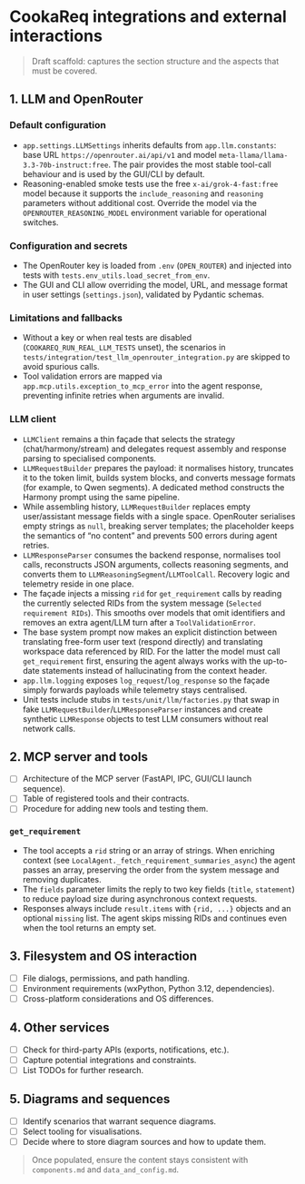 # CookaReq integrations and external interactions

> Draft scaffold: captures the section structure and the aspects that must be covered.

## 1. LLM and OpenRouter

### Default configuration
- `app.settings.LLMSettings` inherits defaults from `app.llm.constants`: base URL `https://openrouter.ai/api/v1` and model `meta-llama/llama-3.3-70b-instruct:free`. The pair provides the most stable tool-call behaviour and is used by the GUI/CLI by default.
- Reasoning-enabled smoke tests use the free `x-ai/grok-4-fast:free` model because it supports the `include_reasoning` and `reasoning` parameters without additional cost. Override the model via the `OPENROUTER_REASONING_MODEL` environment variable for operational switches.

### Configuration and secrets
- The OpenRouter key is loaded from `.env` (`OPEN_ROUTER`) and injected into tests with `tests.env_utils.load_secret_from_env`.
- The GUI and CLI allow overriding the model, URL, and message format in user settings (`settings.json`), validated by Pydantic schemas.

### Limitations and fallbacks
- Without a key or when real tests are disabled (`COOKAREQ_RUN_REAL_LLM_TESTS` unset), the scenarios in `tests/integration/test_llm_openrouter_integration.py` are skipped to avoid spurious calls.
- Tool validation errors are mapped via `app.mcp.utils.exception_to_mcp_error` into the agent response, preventing infinite retries when arguments are invalid.

### LLM client
- `LLMClient` remains a thin façade that selects the strategy (chat/harmony/stream) and delegates request assembly and response parsing to specialised components.
- `LLMRequestBuilder` prepares the payload: it normalises history, truncates it to the token limit, builds system blocks, and converts message formats (for example, to Qwen segments). A dedicated method constructs the Harmony prompt using the same pipeline.
- While assembling history, `LLMRequestBuilder` replaces empty user/assistant message fields with a single space. OpenRouter serialises empty strings as `null`, breaking server templates; the placeholder keeps the semantics of “no content” and prevents 500 errors during agent retries.
- `LLMResponseParser` consumes the backend response, normalises tool calls, reconstructs JSON arguments, collects reasoning segments, and converts them to `LLMReasoningSegment`/`LLMToolCall`. Recovery logic and telemetry reside in one place.
- The façade injects a missing `rid` for `get_requirement` calls by reading the currently selected RIDs from the system message (`Selected requirement RIDs`). This smooths over models that omit identifiers and removes an extra agent/LLM turn after a `ToolValidationError`.
- The base system prompt now makes an explicit distinction between translating free-form user text (respond directly) and translating workspace data referenced by RID. For the latter the model must call `get_requirement` first, ensuring the agent always works with the up-to-date statements instead of hallucinating from the context header.
- `app.llm.logging` exposes `log_request`/`log_response` so the façade simply forwards payloads while telemetry stays centralised.
- Unit tests include stubs in `tests/unit/llm/factories.py` that swap in fake `LLMRequestBuilder`/`LLMResponseParser` instances and create synthetic `LLMResponse` objects to test LLM consumers without real network calls.

## 2. MCP server and tools
- [ ] Architecture of the MCP server (FastAPI, IPC, GUI/CLI launch sequence).
- [ ] Table of registered tools and their contracts.
- [ ] Procedure for adding new tools and testing them.

### `get_requirement`

- The tool accepts a `rid` string or an array of strings. When enriching context (see `LocalAgent._fetch_requirement_summaries_async`) the agent passes an array, preserving the order from the system message and removing duplicates.
- The `fields` parameter limits the reply to two key fields (`title`, `statement`) to reduce payload size during asynchronous context requests.
- Responses always include `result.items` with `{rid, ...}` objects and an optional `missing` list. The agent skips missing RIDs and continues even when the tool returns an empty set.

## 3. Filesystem and OS interaction
- [ ] File dialogs, permissions, and path handling.
- [ ] Environment requirements (wxPython, Python 3.12, dependencies).
- [ ] Cross-platform considerations and OS differences.

## 4. Other services
- [ ] Check for third-party APIs (exports, notifications, etc.).
- [ ] Capture potential integrations and constraints.
- [ ] List TODOs for further research.

## 5. Diagrams and sequences
- [ ] Identify scenarios that warrant sequence diagrams.
- [ ] Select tooling for visualisations.
- [ ] Decide where to store diagram sources and how to update them.

> Once populated, ensure the content stays consistent with `components.md` and `data_and_config.md`.
